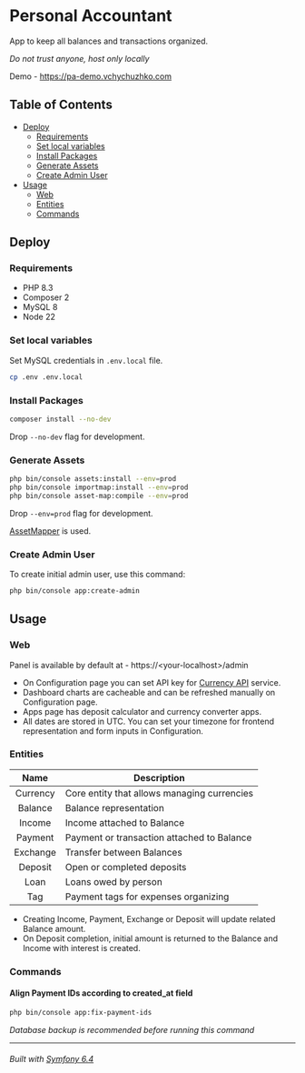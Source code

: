 # Personal Accountant

App to keep all balances and transactions organized.

*Do not trust anyone, host only locally*

Demo - https://pa-demo.vchychuzhko.com

## Table of Contents

- [Deploy](#deploy)
  - [Requirements](#requirements)
  - [Set local variables](#set-local-variables)
  - [Install Packages](#install-packages)
  - [Generate Assets](#generate-assets)
  - [Create Admin User](#create-admin-user)
- [Usage](#usage)
  - [Web](#web)
  - [Entities](#entities)
  - [Commands](#commands)

## Deploy

### Requirements

- PHP 8.3
- Composer 2
- MySQL 8
- Node 22

### Set local variables

Set MySQL credentials in `.env.local` file.

```bash
cp .env .env.local
```

### Install Packages

```bash
composer install --no-dev
```

Drop `--no-dev` flag for development.

### Generate Assets

```bash
php bin/console assets:install --env=prod
php bin/console importmap:install --env=prod
php bin/console asset-map:compile --env=prod
```

Drop `--env=prod` flag for development.

[AssetMapper](https://symfony.com/doc/current/frontend/asset_mapper.html) is used.

### Create Admin User

To create initial admin user, use this command:

```bash
php bin/console app:create-admin
```

## Usage

### Web

Panel is available by default at - https://&lt;your-localhost&gt;/admin

* On Configuration page you can set API key for [Currency API](https://currencyapi.com/) service.
* Dashboard charts are cacheable and can be refreshed manually on Configuration page.
* Apps page has deposit calculator and currency converter apps.
* All dates are stored in UTC. You can set your timezone for frontend representation and form inputs in Configuration.

### Entities

|   Name   | Description                                 |
|:--------:|---------------------------------------------|
| Currency | Core entity that allows managing currencies |
| Balance  | Balance representation                      |
|  Income  | Income attached to Balance                  |
| Payment  | Payment or transaction attached to Balance  |
| Exchange | Transfer between Balances                   |
| Deposit  | Open or completed deposits                  |
|   Loan   | Loans owed by person                        |
|   Tag    | Payment tags for expenses organizing        |

* Creating Income, Payment, Exchange or Deposit will update related Balance amount.
* On Deposit completion, initial amount is returned to the Balance and Income with interest is created.

### Commands

#### Align Payment IDs according to created_at field

```bash
php bin/console app:fix-payment-ids
```

*Database backup is recommended before running this command*

---

###### Built with [Symfony 6.4](https://symfony.com/doc/6.4/index.html)
